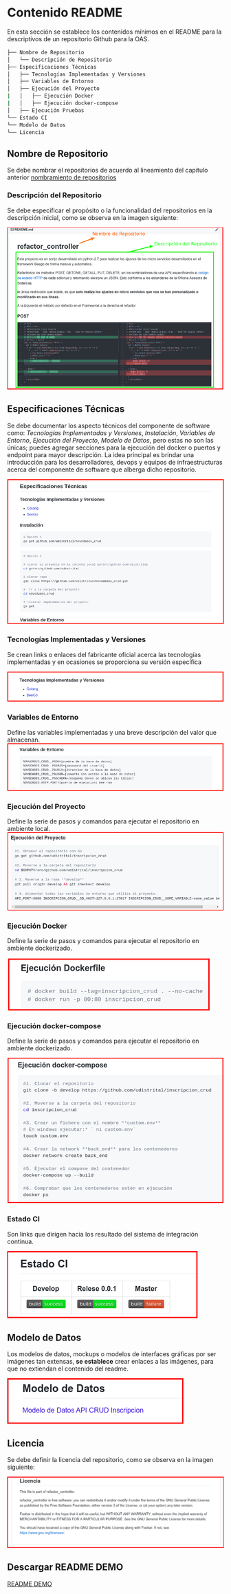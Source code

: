 # Contenido README

En esta sección se establece los contenidos mínimos en el README para la descriptivos de un repositorio Github para la OAS.

```bash
├── Nombre de Repositorio
│   └── Descripción de Repositorio
├── Especificaciones Técnicas
│   ├── Tecnologías Implementadas y Versiones
│   ├── Variables de Entorno
│   ├── Ejecución del Proyecto
|   │   ├── Ejecución Docker
|   │   ├── Ejecución docker-compose
│   ├── Ejecución Pruebas
└── Estado CI
└── Modelo de Datos
└── Licencia
```

## Nombre de Repositorio
Se debe nombrar el repositorios de acuerdo al lineamiento del capítulo anterior [nombramiento de repositorios](nombre_repos.md#nombre-de-repositorios)

### Descripción del Repositorio
Se debe especificar el propósito o la funcionalidad del repositorios en la descripción inicial, como  se observa en la imagen siguiente:

![Crear BD](/repositorios_institucionales/img/descri_repo.png)


## Especificaciones Técnicas
Se debe documentar los aspecto técnicos del componente de software como: *Tecnologías Implementadas y Versiones*, *Instalación*, *Variables de Entorno*, *Ejecución del Proyecto*, *Modelo de Datos*, pero estas no son las únicas; puedes agregar secciones para la ejecución del docker o puertos y endpoint para mayor descripción.
La idea principal es brindar una introducción para los desarrolladores, devops y equipos de infraestructuras acerca del componente de software que alberga dicho repositorio.

![README Especificacion Técnica](/repositorios_institucionales/img/espec_tec.png)


### Tecnologías Implementadas y Versiones
Se crean links o enlaces del fabricante oficial acerca las tecnologías implementadas y en ocasiones se proporciona su versión específica

![REAME  Tecnologias implementadas y Versiones](/repositorios_institucionales/img/tec_implementadas_y_versiones.png)

### Variables de Entorno
Define las variables implementadas y una breve descripción del valor que almacenan.   
![REAME Variables de Entorno](/repositorios_institucionales/img/variables_entorno.png)

### Ejecución del Proyecto
Define la serie de pasos y comandos para ejecutar el repositorio en ambiente local.   
![REAME Ejecución del Proyecto](/repositorios_institucionales/img/ejecucion_proyecto.png)

### Ejecución Docker
Define la serie de pasos y comandos para ejecutar el repositorio en ambiente dockerizado.   

![REAME Ejecución Docker](/repositorios_institucionales/img/docker1.png)


### Ejecución docker-compose
Define la serie de pasos y comandos para ejecutar el repositorio en ambiente dockerizado.   

![REAME Ejecución docker-compose](/repositorios_institucionales/img/docker2.png)


### Estado CI
Son links que dirigen hacia los resultado del sistema de integración continua.   

![REAME Modelo de Datos](/repositorios_institucionales/img/estado_ci.png)

## Modelo de Datos
Los modelos de datos, mockups o modelos de interfaces gráficas por ser imágenes tan extensas, **se establece** crear enlaces a las imágenes, para que no extiendan el contenido del readme.   

![REAME Modelo de Datos](/repositorios_institucionales/img/modelo_datos.png)

## Licencia
Se debe definir la licencia del repositorio, como  se observa en la imagen siguiente:

![Crear BD](/repositorios_institucionales/img/licencia.png)


## Descargar README DEMO
[README DEMO](/repositorios_institucionales/README_DEMO.md)
